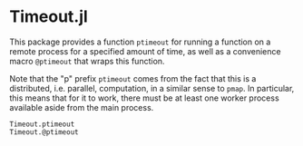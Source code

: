 # Timeout.jl

This package provides a function `ptimeout` for running a function on a remote process
for a specified amount of time, as well as a convenience macro `@ptimeout` that wraps
this function.

Note that the "p" prefix `ptimeout` comes from the fact that this is a distributed,
i.e. parallel, computation, in a similar sense to `pmap`. In particular, this means that
for it to work, there must be at least one worker process available aside from the main
process.

```@docs
Timeout.ptimeout
Timeout.@ptimeout
```
